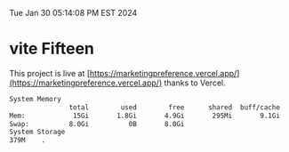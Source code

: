 Tue Jan 30 05:14:08 PM EST 2024

# vite Fifteen


This project is live at [https://marketingpreference.vercel.app/](https://marketingpreference.vercel.app/) thanks to Vercel.

```bash
System Memory
               total        used        free      shared  buff/cache   available
Mem:            15Gi       1.8Gi       4.9Gi       295Mi       9.1Gi        13Gi
Swap:          8.0Gi          0B       8.0Gi
System Storage
379M	.
